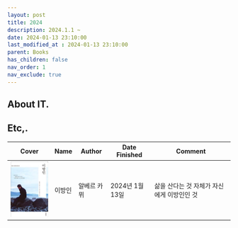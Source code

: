 ```yaml
---
layout: post
title: 2024
description: 2024.1.1 ~
date: 2024-01-13 23:10:00
last_modified_at : 2024-01-13 23:10:00
parent: Books
has_children: false
nav_order: 1
nav_exclude: true
---
```



## About IT.

## Etc,.

| **Cover**  | **Name**        | **Author**    | **Date Finished** | **Comment** |
|--------------|--------------|---------------|----------------|----------------------------------|
| ![thestranger.gif](./img/thestranger.png)                | 이방인             | 알베르 카뮈             | 2024년 1월 13일       | 삶을 산다는 것 자체가 자신에게 이방인인 것  |
                            